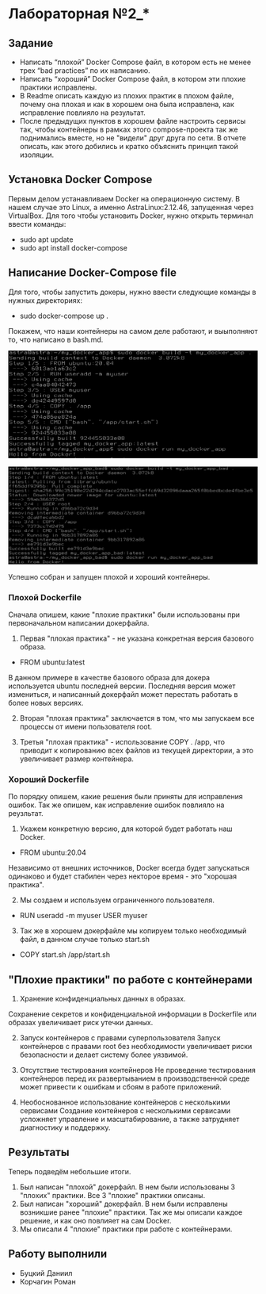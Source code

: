 # Лабораторная №2_*

## Задание
- Написать “плохой” Docker Compose файл, в котором есть не менее трех “bad practices” по их написанию.
- Написать “хороший” Docker Compose файл, в котором эти плохие практики исправлены.
- В Readme описать каждую из плохих практик в плохом файле, почему она плохая и как в хорошем она была исправлена, как исправление повлияло на результат.
- После предыдущих пунктов в хорошем файле настроить сервисы так, чтобы контейнеры в рамках этого compose-проекта так же поднимались вместе, но не "видели" друг друга по сети. В отчете описать, как этого добились и кратко объяснить принцип такой изоляции.

## Установка Docker Compose
Первым делом устанавливаем Docker на операционную систему. В нашем случае это Linux, а именно AstraLinux:2.12.46, запущенная через VirtualBox. Для того чтобы установить Docker, нужно открыть терминал ввести команды:
* sudo apt update
* sudo apt install docker-compose

## Написание Docker-Compose file

Для того, чтобы запустить докеры, нужно ввести следующие команды в нужных директориях:

* sudo docker-compose up .

Покажем, что наши контейнеры на самом деле работают, и выыполняют то, что написано в bash.md.

![net](https://github.com/Nyehx/ITMO_cloud_labs/blob/main/DevOps/Lab_2/Images/4.png)

![net](https://github.com/Nyehx/ITMO_cloud_labs/blob/main/DevOps/Lab_2/Images/3.png)

Успешно собран и запущен плохой и хороший контейнеры.

### Плохой Dockerfile

Сначала опишем, какие "плохие практики" были использованы при первоначальном написании докерфайла.

1. Первая "плохая практика" - не указана конкретная версия базового образа. 

* FROM ubuntu:latest

В данном примере в качестве базового образа для докера используется ubuntu последней версии. Последняя версия может измениться, и написанный докерфайл может перестать работать в более новых версиях.

2. Вторая "плохая практика" заключается в том, что мы запускаем все процессы от имени пользователя root.

3. Третья "плохая практика" - использование COPY . /app, что приводит к копированию всех файлов из текущей директории, а это увеличивает размер контейнера.


### Хороший Dockerfile

По порядку опишем, какие решения были приняты для исправления ошибок. Так же опишем, как исправление ошибок повлияло на реузльтат.

1. Укажем конкретную версию, для которой будет работать наш Docker.

* FROM ubuntu:20.04

Независимо от внешних источников, Docker всегда будет запускаться одинаково и будет стабилен через некторое время - это "хорошая практика".

2. Мы создаем и используем ограниченного пользователя.
* RUN useradd -m myuser USER myuser
3. Так же в хорошем докерфайле мы копируем только необходимый файл, в данном случае только start.sh
* COPY start.sh /app/start.sh

## "Плохие практики" по работе с контейнерами

1. Хранение конфиденциальных данных в образах.

Сохранение секретов и конфиденциальной информации в Dockerfile или образах увеличивает риск утечки данных.

2. Запуск контейнеров с правами суперпользователя
Запуск контейнеров с правами root без необходимости увеличивает риски безопасности и делает систему более уязвимой.

3. Отсутствие тестирования контейнеров
Не проведение тестирования контейнеров перед их развертыванием в производственной среде может привести к ошибкам и сбоям в работе приложений.

4.  Необоснованное использование контейнеров с несколькими сервисами
Создание контейнеров с несколькими сервисами усложняет управление и масштабирование, а также затрудняет диагностику и поддержку.
 


## Результаты

Теперь подведём небольшие итоги. 

1. Был написан "плохой" докерфайл. В нем были использованы 3 "плохих" практики. Все 3 "плохие" практики описаны.
2. Был написан "хороший" докерфайл. В нем были исправлены возникшие ранее "плохие" практики. Так же мы описали каждое решение, и как оно повлияет на сам Docker.
3. Мы описали 4 "плохие" практики при работе с контейнерами.

## Работу выполнили
* Буцкий Даниил
* Корчагин Роман
